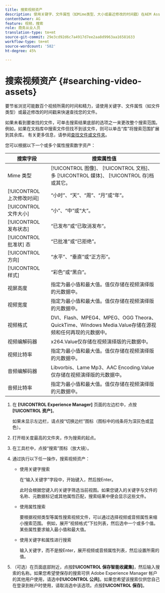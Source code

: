 ```yaml
---
title: 搜索视频资产
description: 使用关键字、文件属性（如Mime类型、大小或最近修改的时间戳）在AEM Assets中快速查找您的文件。
contentOwner: AG
feature: 视频，搜索
role: 商务从业人员
translation-type: tm+mt
source-git-commit: 29e3cd92d6c7a4917d7ee2aa8d9963aa16581633
workflow-type: tm+mt
source-wordcount: '582'
ht-degree: 45%

---
```



# 搜索视频资产 {#searching-video-assets}

要节省浏览可能数百个视频所需的时间和精力，请使用关键字、文件属性（如文件类型）或最近修改的时间戳来快速查找您的文件。

如果未看到要查找的文件，可单击搜索结果底部的选项之一来更改整个搜索范围。 例如，如果在文档库中搜索文件但找不到该文件，则可以单击“库”将搜索范围扩展到其余库。 有关更多信息，请参阅[查找文件或文件夹](https://windows.microsoft.com/en-us/windows7/find-a-file-or-folder)。

您可以根据以下一个或多个属性搜索数字资产：

| 搜索字段 | 搜索属性值 |
|---|---|
| Mime 类型 | [!UICONTROL 图像]、 [!UICONTROL 文档]、多 [!UICONTROL 媒体]、 [!UICONTROL 存]档或其它。 |
| [!UICONTROL 上次修改时间] | “小时”、“天”、“周”、“月”或“年”。 |
| [!UICONTROL 文件大小] | “小”、“中”或“大”。 |
| [!UICONTROL 发布状态] | “已发布”或“已取消发布”。 |
| [!UICONTROL 批准状] 态 | “已批准”或“已拒绝”。 |
| [!UICONTROL 方向] | “水平”、“垂直”或“正方形”。 |
| [!UICONTROL 样式] | “彩色”或“黑白”。 |
| 视屏高度 | 指定为最小值和最大值。值仅存储在视频演绎版的元数据中。 |
| 视频宽度 | 指定为最小值和最大值。值仅存储在视频演绎版的元数据中。 |
| 视频格式 | DVI、Flash、MPEG4、MPEG、OGG Theora、QuickTime、Windows Media.Value存储在源视频和任何再现的元数据中。 |
| 视频编解码器 | x264.Value仅存储在视频演绎版的元数据中。 |
| 视频比特率 | 指定为最小值和最大值。值仅存储在视频演绎版的元数据中。 |
| 音频编解码器 | Libvorbis、Lame Mp3、AAC Encoding.Value仅存储在视频演绎版的元数据中。 |
| 音频比特率 | 指定为最小值和最大值。值仅存储在视频演绎版的元数据中。 |

1. 在 **[!UICONTROL Experience Manager]** 页面的左边栏中，点按&#x200B;**[!UICONTROL 资产]**。

   如果未显示左边栏，请点按“切换边栏”图标（图标中的线条将为深灰色或蓝色）。

1. 打开相关度最高的文件夹，作为搜索的起点。
1. 在工具栏中，点按“搜索”图标（放大镜）。
1. 通过执行以下任一操作，搜索视频资产：

   * 使用关键字搜索

      在“输入关键字”字段中，开始键入，然后按Enter。

      此时会根据您键入的关键字筛选当前视图。如果您键入的关键字与文件的名称、元数据标记或其他属性匹配，搜索结果中便会显示这些文件。

   * 使用属性搜索

      要根据视频类型等属性搜索视频文件，可以通过选择视频或音频属性来缩小搜索范围。 例如，展开“视频格式”下拉列表，然后选中一个或多个值。某些属性要求输入最小值和最大值。

   * 使用关键字和属性进行搜索

      输入关键字，而不是按Enter，展开视频或音频属性列表，然后设置所需的值。

1. （可选）在页面底部附近，点按&#x200B;**[!UICONTROL 保存智能收藏集]**，然后输入搜索的名称。如果您希望使保存的搜索可供 Adobe Experience Manager 帐户的其他用户使用，请选中&#x200B;**[!UICONTROL 公共]**。如果您希望该搜索仅供您自己在登录到帐户时使用，请取消选中该选项。点按&#x200B;**[!UICONTROL 保存]**。
